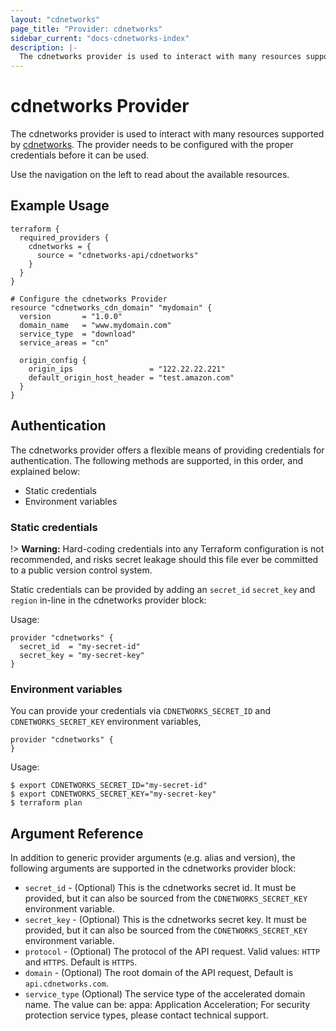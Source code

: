 ```yaml
---
layout: "cdnetworks"
page_title: "Provider: cdnetworks"
sidebar_current: "docs-cdnetworks-index"
description: |-
  The cdnetworks provider is used to interact with many resources supported by cdnetworks. The provider needs to be configured with the proper credentials before it can be used.
---
```


# cdnetworks Provider

The cdnetworks provider is used to interact with many resources supported by [cdnetworks](https://www.cdnetworks.com).
The provider needs to be configured with the proper credentials before it can be used.

Use the navigation on the left to read about the available resources.

## Example Usage

```hcl
terraform {
  required_providers {
    cdnetworks = {
      source = "cdnetworks-api/cdnetworks"
    }
  }
}

# Configure the cdnetworks Provider
resource "cdnetworks_cdn_domain" "mydomain" {
  version       = "1.0.0"
  domain_name   = "www.mydomain.com"
  service_type  = "download"
  service_areas = "cn"

  origin_config {
    origin_ips                 = "122.22.22.221"
    default_origin_host_header = "test.amazon.com"
  }
}
```

## Authentication

The cdnetworks provider offers a flexible means of providing credentials for authentication.
The following methods are supported, in this order, and explained below:

- Static credentials
- Environment variables

### Static credentials

!> **Warning:** Hard-coding credentials into any Terraform configuration is not
recommended, and risks secret leakage should this file ever be committed to a
public version control system.

Static credentials can be provided by adding an `secret_id` `secret_key` and `region` in-line in the cdnetworks provider block:

Usage:

```hcl
provider "cdnetworks" {
  secret_id  = "my-secret-id"
  secret_key = "my-secret-key"
}
```

### Environment variables

You can provide your credentials via `CDNETWORKS_SECRET_ID` and `CDNETWORKS_SECRET_KEY` environment variables,

```hcl
provider "cdnetworks" {
}
```

Usage:

```shell
$ export CDNETWORKS_SECRET_ID="my-secret-id"
$ export CDNETWORKS_SECRET_KEY="my-secret-key"
$ terraform plan
```


## Argument Reference

In addition to generic provider arguments (e.g. alias and version), the following arguments are supported in the cdnetworks provider block:

* `secret_id` - (Optional) This is the cdnetworks secret id. It must be provided, but it can also be sourced from the `CDNETWORKS_SECRET_KEY` environment variable.
* `secret_key` - (Optional) This is the cdnetworks secret key. It must be provided, but it can also be sourced from the `CDNETWORKS_SECRET_KEY` environment variable.
* `protocol` - (Optional) The protocol of the API request. Valid values: `HTTP` and `HTTPS`. Default is `HTTPS`.
* `domain` - (Optional) The root domain of the API request, Default is `api.cdnetworks.com`.
* `service_type` (Optional) The service type of the accelerated domain name. The value can be: appa: Application Acceleration; For security protection service types, please contact technical support.